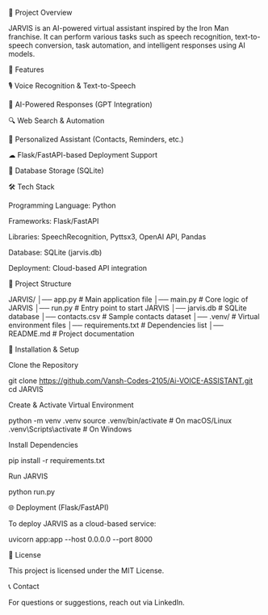 🚀 Project Overview

JARVIS is an AI-powered virtual assistant inspired by the Iron Man franchise. It can perform various tasks such as speech recognition, text-to-speech conversion, task automation, and intelligent responses using AI models.

🔧 Features

🎙️ Voice Recognition & Text-to-Speech

🤖 AI-Powered Responses (GPT Integration)

🔍 Web Search & Automation

📅 Personalized Assistant (Contacts, Reminders, etc.)

☁ Flask/FastAPI-based Deployment Support

💾 Database Storage (SQLite)

🛠 Tech Stack

Programming Language: Python

Frameworks: Flask/FastAPI

Libraries: SpeechRecognition, Pyttsx3, OpenAI API, Pandas

Database: SQLite (jarvis.db)

Deployment: Cloud-based API integration

📁 Project Structure

JARVIS/
│── app.py            # Main application file
│── main.py           # Core logic of JARVIS
│── run.py            # Entry point to start JARVIS
│── jarvis.db         # SQLite database
│── contacts.csv      # Sample contacts dataset
│── .venv/            # Virtual environment files
│── requirements.txt  # Dependencies list
│── README.md         # Project documentation

🚀 Installation & Setup

Clone the Repository

git clone https://github.com/Vansh-Codes-2105/Ai-VOICE-ASSISTANT.git
cd JARVIS

Create & Activate Virtual Environment

python -m venv .venv
source .venv/bin/activate   # On macOS/Linux
.venv\Scripts\activate      # On Windows

Install Dependencies

pip install -r requirements.txt

Run JARVIS

python run.py

🌐 Deployment (Flask/FastAPI)

To deploy JARVIS as a cloud-based service:

uvicorn app:app --host 0.0.0.0 --port 8000

📜 License

This project is licensed under the MIT License.

📞 Contact

For questions or suggestions, reach out via LinkedIn.

